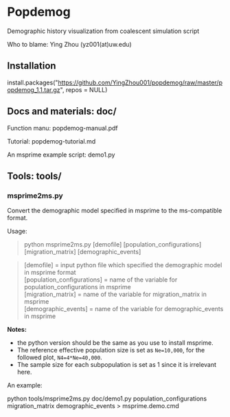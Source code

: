 # Popdemog
Demographic history visualization from coalescent simulation script

Who to blame: Ying Zhou (yz001(at)uw.edu)

## Installation

  install.packages("https://github.com/YingZhou001/popdemog/raw/master/popdemog_1.1.tar.gz", repos = NULL)

## Docs and materials: doc/

Function manu: popdemog-manual.pdf

Tutorial: popdemog-tutorial.md

An msprime example script: demo1.py 
   
## Tools: tools/

### msprime2ms.py
Convert the demographic model specified in msprime to the ms-compatible format.

Usage:   
> python msprime2ms.py [demofile] [population_configurations] [migration_matrix] [demographic_events]   
  
>   [demofile] = input python file which specified the demographic model in msprime format   
>   [population_configurations] = name of the variable for population_configurations in msprime   
>   [migration_matrix] = name of the variable for migration_matrix in msprime   
>   [demographic_events] = name of the variable for demographic_events in msprime   

**Notes:**   
  + the python version should be the same as you use to install msprime.   
  + The reference effective population size is set as `Ne=10,000`, for the followed plot, `N4=4*Ne=40,000`.  
  + The sample size for each subpopulation is set as 1 since it is irrelevant here.   


An example:

python tools/msprime2ms.py doc/demo1.py population_configurations migration_matrix demographic_events > msprime.demo.cmd
